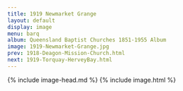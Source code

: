 ```yaml
---
title: 1919 Newmarket Grange
layout: default
display: image
menu: barq
album: Queensland Baptist Churches 1851-1955 Album
image: 1919-Newmarket-Grange.jpg
prev: 1918-Deagon-Mission-Church.html
next: 1919-Torquay-HerveyBay.html
---
```

{% include image-head.md %}
{% include image.html %}